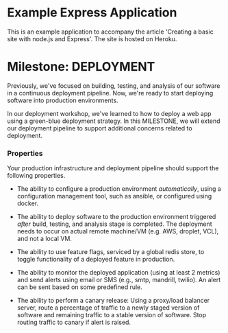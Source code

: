 # Example Express Application

This is an example application to accompany the article 'Creating a basic site with node.js and Express'. The site is hosted on Heroku.

# Milestone: DEPLOYMENT

Previously, we've focused on building, testing, and analysis of our software in a continuous deployment pipeline. Now, we're ready to start deploying software into production environments.

In our deployment workshop, we've learned to how to deploy a web app using a green-blue deployment strategy. In this MILESTONE, we will extend our deployment pipeline to support additional concerns related to deployment.

### Properties

Your production infrastructure and deployment pipeline should support the following properties.

* The ability to configure a production environment *automatically*, using a configuration management tool, such as ansible, or configured using docker.

* The ability to deploy software to the production environment triggered *after* build, testing, and analysis stage is completed. The deployment needs to occur on actual remote machine/VM (e.g. AWS, droplet, VCL), and not a local VM.

* The ability to use feature flags, serviced by a global redis store, to toggle functionality of a deployed feature in production.

* The ability to monitor the deployed application (using at least 2 metrics) and send alerts using email or SMS (e.g., smtp, mandrill, twilio). An alert can be sent based on some predefined rule.

* The ability to perform a canary release: Using a proxy/load balancer server, route a percentage of traffic to a newly staged version of software and remaining traffic to a stable version of software. Stop routing traffic to canary if alert is raised.







